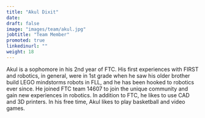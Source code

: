 ```yaml
---
title: "Akul Dixit"
date:
draft: false
image: "images/team/akul.jpg"
jobtitle: "Team Member"
promoted: true
linkedinurl: ""
weight: 18
---
```


Akul is a sophomore in his 2nd year of FTC. His first experiences with FIRST and robotics, in general, were in 1st grade when he saw his older brother build LEGO mindstorms robots in FLL, and he has been hooked to robotics ever since. He joined FTC team 14607 to join the unique community and gain new experiences in robotics. In addition to FTC, he likes to use CAD and 3D printers. In his free time, Akul likes to play basketball and video games.
